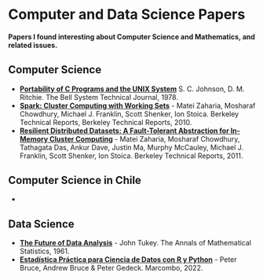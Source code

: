 # Computer and Data Science Papers

#### Papers I found interesting about Computer Science and Mathematics, and related issues.

## Computer Science
- **[Portability of C Programs and the UNIX System](papers/S_Johnson_D_Ritchie_Portability_of_C_Programs_and_the_UNIX_System.pdf)** S. C. Johnson, D. M. Ritchie. The Bell System Technical Journal, 1978.
- **[Spark: Cluster Computing with Working Sets](papers/Matei_Zaharia_et_al_Spark_Cluster_Computing_with_Working_Sets.pdf)** - Matei Zaharia, Mosharaf Chowdhury, Michael J. Franklin, Scott Shenker, Ion Stoica. Berkeley Technical Reports, Berkeley Technical Reports, 2010.
- **[Resilient Distributed Datasets: A Fault-Tolerant Abstraction for In-Memory Cluster Computing](papers/Matei_Zaharia_et_al_Resilient_Distributed_Datasets_A_Fault_Tolerant_Abstraction_for_In_Memory_Cluster_Computing.pdf)** - Matei Zaharia, Mosharaf Chowdhury, Tathagata Das, Ankur Dave, Justin Ma, Murphy McCauley, Michael J. Franklin, Scott Shenker, Ion Stoica. Berkeley Technical Reports, 2011.

## Computer Science in Chile
-

## Data Science
- **[The Future of Data Analysis](papers/John_Tukey_The_Future_of_Data_Analysis.pdf)** - John Tukey. The Annals of Mathematical Statistics, 1961.
- **[Estadística Práctica para Ciencia de Datos con R y Python](papers/Estadistica_Practica_para_Ciencia_de_Datos_con_R_y_Pyhon.pdf)** - Peter Bruce, Andrew Bruce & Peter Gedeck. Marcombo, 2022.
